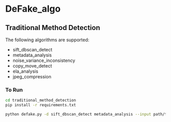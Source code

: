 # DeFake_algo

## Traditional Method Detection

The following algorithms are supported:

* sift_dbscan_detect
* metadata_analysis
* noise_variance_inconsistency
* copy_move_detect
* ela_analysis
* jpeg_compression

### To Run

```bash
cd traditional_method_detection
pip install -r requirements.txt

python defake.py -d sift_dbscan_detect metadata_analysis --input path/to/the/image
```



